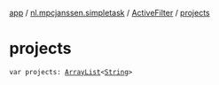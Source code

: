 [app](../../index.md) / [nl.mpcjanssen.simpletask](../index.md) / [ActiveFilter](index.md) / [projects](.)

# projects

`var projects: `[`ArrayList`](http://docs.oracle.com/javase/6/docs/api/java/util/ArrayList.html)`<`[`String`](https://kotlinlang.org/api/latest/jvm/stdlib/kotlin/-string/index.html)`>`